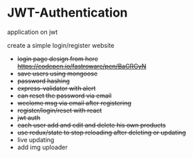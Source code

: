 # JWT-Authentication

application on jwt

create a simple login/register website

- ~~login page design from here https://codepen.io/fastroware/pen/BaGRGyN~~
- ~~save users using mongoose~~
- ~~password hashing~~
- ~~express-validator with alert~~
- ~~can reset the password via email~~
- ~~weclome msg via email after registering~~
- ~~register/login/reset with react~~
- ~~jwt auth~~
- ~~each user add and edit and delete his own products~~
- ~~use redux/state to stop reloading after deleting or updating~~
- live updating
- add img uploader

